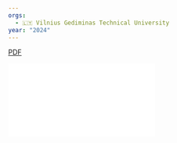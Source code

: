 ```yaml
---
orgs:
  - 🇱🇹 Vilnius Gediminas Technical University
year: "2024"
---
```

[PDF](pdfs/agriculture-14-01890.pdf)

![](pdfs/agriculture-14-01890.pdf)